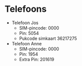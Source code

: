 # Telefoons
- Telefoon Jos
	- SIM-pincode: 0000
	- Pin: 5054
	- Pukcode simkaart 36217275
- Telefoon Anne
	- SIM-pincode: 0000
	- Pin: 1954
	- Extra Pin: 201619